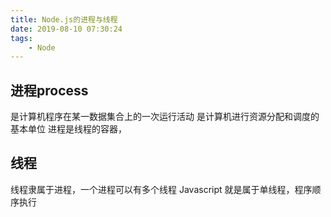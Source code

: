 ```yaml
---
title: Node.js的进程与线程
date: 2019-08-10 07:30:24
tags:
    - Node
---
```


## 进程process
是计算机程序在某一数据集合上的一次运行活动 是计算机进行资源分配和调度的基本单位
进程是线程的容器，


## 线程
线程隶属于进程，一个进程可以有多个线程
Javascript 就是属于单线程，程序顺序执行